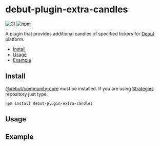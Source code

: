 # debut-plugin-extra-candles

[![CI](https://img.shields.io/github/workflow/status/voqse/debut-plugin-extra-candles/CI)](https://github.com/voqse/debut-plugin-extra-candles/actions/workflows/ci.yml)
[![npm](https://img.shields.io/npm/v/debut-plugin-extra-candles)](https://www.npmjs.com/package/debut-plugin-extra-candles)

A plugin that provides additional candles of specified tickers for [Debut](https://github.com/debut-js) platform.

- [Install](#Install)
- [Usage](#Usage)
- [Example](#Example)

## Install
[@debut/community-core](https://github.com/debut-js/Strategies) must be installed. If you are using [Strategies](https://github.com/debut-js/Strategies) repository just type:
```
npm install debut-plugin-extra-candles
```
## Usage

## Example
